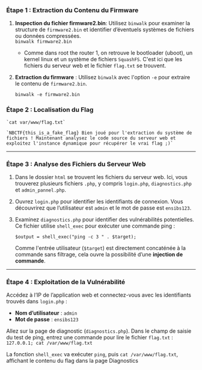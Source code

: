 ### Étape 1 : Extraction du Contenu du Firmware

1. **Inspection du fichier firmware2.bin**: Utilisez `binwalk` pour examiner la structure de `firmware2.bin` et identifier d’éventuels systèmes de fichiers ou données compressées.   
    `binwalk firmware2.bin`
     
    - Comme dans root the router 1, on retrouve le bootloader (uboot), un kernel linux et un système de fichiers `SquashFS`. C'est ici que les fichiers du serveur web et le fichier `flag.txt` se trouvent.
    
1. **Extraction du firmware** : Utilisez `binwalk` avec l'option `-e` pour extraire le contenu de `firmware2.bin`.
    
    `binwalk -e firmware2.bin`
    

### Étape 2 : Localisation du Flag
   
    `cat var/www/flag.txt`
    
    `NBCTF{this_is_a_fake_flag} Bien joué pour l'extraction du système de fichiers ! Maintenant analysez le code source du serveur web et exploitez l'instance dynamique pour récupérer le vrai flag ;)`
    
---

### Étape 3 : Analyse des Fichiers du Serveur Web

1. Dans le dossier `html` se trouvent les fichiers du serveur web. Ici, vous trouverez plusieurs fichiers `.php`, y compris `login.php`, `diagnostics.php` et `admin_pannel.php`.

2. Ouvrez `login.php` pour identifier les identifiants de connexion. Vous découvrirez que l’utilisateur est `admin` et le mot de passe est `ensibs123`.
    
3. Examinez `diagnostics.php` pour identifier des vulnérabilités potentielles. Ce fichier utilise `shell_exec` pour exécuter une commande ping :
      
    `$output = shell_exec("ping -c 3 " . $target);`
    
    Comme l'entrée utilisateur (`$target`) est directement concaténée à la commande sans filtrage, cela ouvre la possibilité d’une **injection de commande**.


---

### Étape 4 : Exploitation de la Vulnérabilité

 Accédez à l’IP de l’application web et connectez-vous avec les identifiants trouvés dans `login.php` :
    
- **Nom d’utilisateur** : `admin`
- **Mot de passe** : `ensibs123`

Allez sur la page de diagnostic (`diagnostics.php`).
Dans le champ de saisie du test de ping, entrez une commande pour lire le fichier `flag.txt` : `127.0.0.1; cat /var/www/flag.txt`
        
La fonction `shell_exec` va exécuter `ping`, puis `cat /var/www/flag.txt`, affichant le contenu du flag dans la page Diagnostics